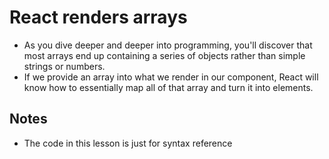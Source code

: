 # React renders arrays
- As you dive deeper and deeper into programming, you'll discover that most arrays end up containing a series of objects rather than simple strings or numbers.
- If we provide an array into what we render in our component, React will know how to essentially map all of that array and turn it into elements.

## Notes
- The code in this lesson is just for syntax reference